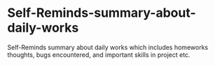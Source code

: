 # Self-Reminds-summary-about-daily-works
Self-Reminds summary about daily works which includes homeworks thoughts, bugs encountered, and important skills in project  etc.
